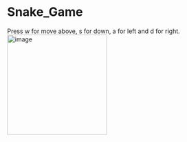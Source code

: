 # Snake_Game
Press w for move above, s for down, a for left and d for right.
<img width="232" alt="image" src="https://github.com/Vivaswaan/Snake_Game/assets/114609093/ce183dd9-5733-4483-80d9-966bf4cea84f">
